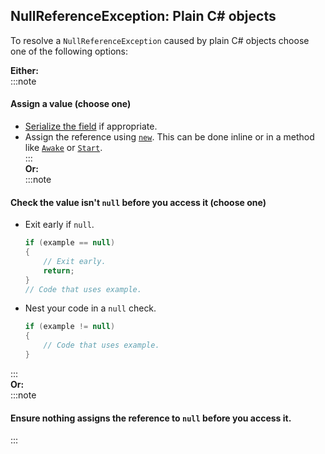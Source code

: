 ## NullReferenceException: Plain C# objects
To resolve a `NullReferenceException` caused by plain C# objects choose one of the following options:

**Either:**  
:::note
#### Assign a value (choose one)  
- [Serialize the field](../../../Variables/Serialization/Serializing%20A%20Field%201.md) if appropriate.
- Assign the reference using [`new`](https://docs.microsoft.com/en-us/dotnet/csharp/language-reference/operators/new-operator). This can be done inline or in a method like [`Awake`](https://docs.unity3d.com/ScriptReference/MonoBehaviour.Awake.html) or [`Start`](https://docs.unity3d.com/ScriptReference/MonoBehaviour.Start.html).  
:::  
**Or:**  
:::note
#### Check the value isn't `null` before you access it (choose one)  
- Exit early if `null`.
    ```csharp
    if (example == null)
    {
        // Exit early.
        return;
    }
    // Code that uses example.
    ```
- Nest your code in a `null` check.
    ```csharp
    if (example != null)
    {
        // Code that uses example.
    }
    ```
:::  
**Or:**  
:::note
#### Ensure nothing assigns the reference to `null` before you access it.
:::